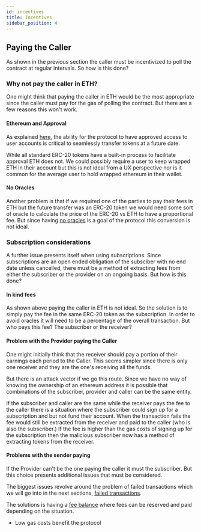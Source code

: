 ```yaml
---
id: incentives
title: Incentives
sidebar_position: 4
---
```


## Paying the Caller

As shown in the previous section the caller must be incentivized to poll the contract at regular intervals. So how is this done?

### Why not pay the caller in ETH?

One might think that paying the caller in ETH would be the most appropriate since the caller must pay for the gas of polling the contract. But there are a few reasons this won't work. 

#### Ethereum and Approval

As explained [here](./04_approval.md), the ability for the protocol to have approved access to user accounts is critical to seamlessly transfer tokens at a future date. 

While all standard ERC-20 tokens have a built-in process to facilitate approval ETH does not. We could possibly require a user to keep wrapped ETH in their account but this is not ideal from a UX perspective nor is it common for the average user to hold wrapped ethereum in their wallet. 

#### No Oracles

Another problem is that if we required one of the parties to pay their fees in ETH but the future transfer was an ERC-20 token we would need some sort of oracle to calculate the price of the ERC-20 vs ETH to have a proportional fee. But since having [no oracles](./01_goals.md) is a goal of the protocol this conversion is not ideal. 

### Subscription considerations

A further issue presents itself when using subscriptions. Since subscriptions are an open ended obligation of the subsciber with no end date unless cancelled, there must be a method of extracting fees from either the subscriber or the provider on an ongoing basis. But how is this done? 

#### In kind fees

As shown above paying the caller in ETH is not ideal. So the solution is to simply pay the fee in the same ERC-20 token as the subscription. In order to avoid oracles it will need to be a percentage of the overall transaction. But who pays this fee? The subscriber or the receiver?

#### Problem with the Provider paying the Caller

One might initially think that the receiver should pay a portion of their earnings each period to the Caller. This seems simpler since there is only one receiver and they are the one's receiving all the funds. 

But there is an attack vector if we go this route. Since we have no way of knowing the ownership of an ethereum address it is possible that combinations of the subscriber, provider and caller can be the same entity.

If the subscriber and caller are the same while the receiver pays the fee to the caller there is a situation where the subscriber could sign up for a subscription and but not fund their account. When the transaction fails the fee would still be extracted from the receiver and paid to the caller (who is also the subscriber.) If the fee is higher than the gas costs of signing up for the subscription then the malicious subscriber now has a method of extracting tokens from the receiver. 

#### Problems with the sender paying

If the Provider can't be the one paying the caller it must the subscriber. But this choice presents additional issues that must be considered. 

The biggest issues revolve around the problem of failed transactions which we will go into in the next sections, [failed transactions](./04_failed_transactions). 

The solutions is having a [fee balance](05_fee_balance.md) where fees can be reserved and paid depending on the situation. 



- Low gas costs benefit the protocol






